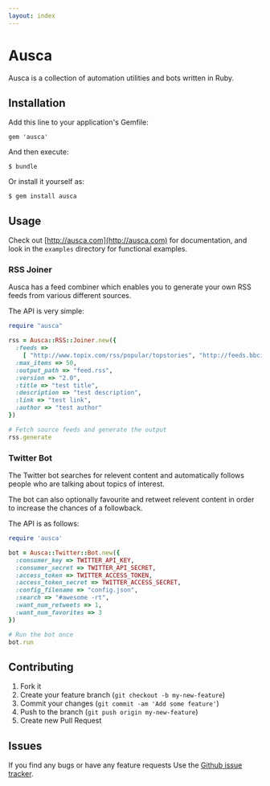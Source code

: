 ```yaml
---
layout: index
---
```


# Ausca

Ausca is a collection of automation utilities and bots written in Ruby.

## Installation

Add this line to your application's Gemfile:

```
gem 'ausca'
```

And then execute:

```
$ bundle
```

Or install it yourself as:

```
$ gem install ausca
```

## Usage

Check out [http://ausca.com](http://ausca.com) for documentation, and look in the `examples` directory for functional examples.

### RSS Joiner

Ausca has a feed combiner which enables you to generate your own RSS feeds from various different sources.

The API is very simple:

```ruby
require "ausca"

rss = Ausca::RSS::Joiner.new({
  :feeds => 
    [ "http://www.topix.com/rss/popular/topstories", "http://feeds.bbci.co.uk/news/rss.xml" ],
  :max_items => 50,
  :output_path => "feed.rss",
  :version => "2.0",
  :title => "test title",
  :description => "test description",
  :link => "test link",
  :author => "test author"  
})

# Fetch source feeds and generate the output
rss.generate
```

### Twitter Bot

The Twitter bot searches for relevent content and automatically follows people who are talking about topics of interest.

The bot can also optionally favourite and retweet relevent content in order to increase the chances of a followback.

The API is as follows:

```ruby
require 'ausca'

bot = Ausca::Twitter::Bot.new({
  :consumer_key => TWITTER_API_KEY,
  :consumer_secret => TWITTER_API_SECRET,
  :access_token => TWITTER_ACCESS_TOKEN,
  :access_token_secret => TWITTER_ACCESS_SECRET,
  :config_filename => "config.json",
  :search => "#awesome -rt",
  :want_num_retweets => 1,
  :want_num_favorites => 3
})

# Run the bot once
bot.run
```

## Contributing

1. Fork it
2. Create your feature branch (`git checkout -b my-new-feature`)
3. Commit your changes (`git commit -am 'Add some feature'`)
4. Push to the branch (`git push origin my-new-feature`)
5. Create new Pull Request

## Issues

If you find any bugs or have any feature requests Use the [Github issue tracker](https://github.com/sourcey/ausca/issues).